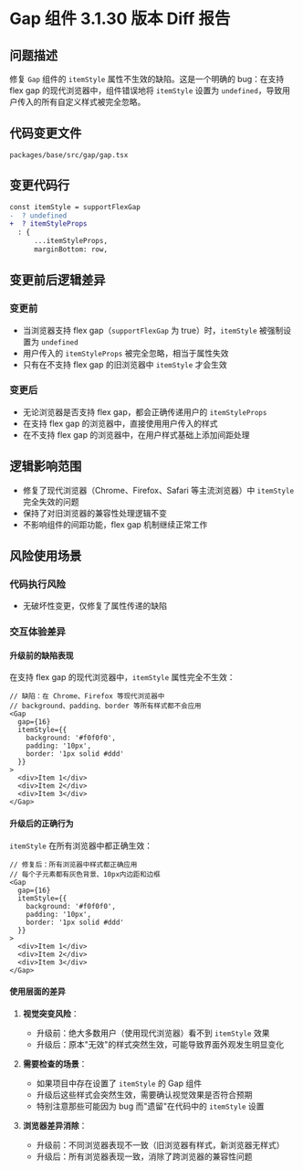 # Gap 组件 3.1.30 版本 Diff 报告

## 问题描述

修复 `Gap` 组件的 `itemStyle` 属性不生效的缺陷。这是一个明确的 bug：在支持 flex gap 的现代浏览器中，组件错误地将 `itemStyle` 设置为 `undefined`，导致用户传入的所有自定义样式被完全忽略。

## 代码变更文件

`packages/base/src/gap/gap.tsx`

## 变更代码行

```diff
const itemStyle = supportFlexGap
-  ? undefined
+  ? itemStyleProps
  : {
      ...itemStyleProps,
      marginBottom: row,
```

## 变更前后逻辑差异

### 变更前
- 当浏览器支持 flex gap（`supportFlexGap` 为 true）时，`itemStyle` 被强制设置为 `undefined`
- 用户传入的 `itemStyleProps` 被完全忽略，相当于属性失效
- 只有在不支持 flex gap 的旧浏览器中 `itemStyle` 才会生效

### 变更后
- 无论浏览器是否支持 flex gap，都会正确传递用户的 `itemStyleProps`
- 在支持 flex gap 的浏览器中，直接使用用户传入的样式
- 在不支持 flex gap 的浏览器中，在用户样式基础上添加间距处理

## 逻辑影响范围
- 修复了现代浏览器（Chrome、Firefox、Safari 等主流浏览器）中 `itemStyle` 完全失效的问题
- 保持了对旧浏览器的兼容性处理逻辑不变
- 不影响组件的间距功能，flex gap 机制继续正常工作

## 风险使用场景

### 代码执行风险
- 无破坏性变更，仅修复了属性传递的缺陷

### 交互体验差异

#### 升级前的缺陷表现
在支持 flex gap 的现代浏览器中，`itemStyle` 属性完全不生效：
```tsx
// 缺陷：在 Chrome、Firefox 等现代浏览器中
// background、padding、border 等所有样式都不会应用
<Gap 
  gap={16}
  itemStyle={{ 
    background: '#f0f0f0', 
    padding: '10px',
    border: '1px solid #ddd'
  }}
>
  <div>Item 1</div>
  <div>Item 2</div>
  <div>Item 3</div>
</Gap>
```

#### 升级后的正确行为
`itemStyle` 在所有浏览器中都正确生效：
```tsx
// 修复后：所有浏览器中样式都正确应用
// 每个子元素都有灰色背景、10px内边距和边框
<Gap 
  gap={16}
  itemStyle={{ 
    background: '#f0f0f0', 
    padding: '10px',
    border: '1px solid #ddd'
  }}
>
  <div>Item 1</div>
  <div>Item 2</div>
  <div>Item 3</div>
</Gap>
```

#### 使用层面的差异
1. **视觉突变风险**：
   - 升级前：绝大多数用户（使用现代浏览器）看不到 `itemStyle` 效果
   - 升级后：原本"无效"的样式突然生效，可能导致界面外观发生明显变化
   
2. **需要检查的场景**：
   - 如果项目中存在设置了 `itemStyle` 的 Gap 组件
   - 升级后这些样式会突然生效，需要确认视觉效果是否符合预期
   - 特别注意那些可能因为 bug 而"遗留"在代码中的 `itemStyle` 设置

3. **浏览器差异消除**：
   - 升级前：不同浏览器表现不一致（旧浏览器有样式，新浏览器无样式）
   - 升级后：所有浏览器表现一致，消除了跨浏览器的兼容性问题